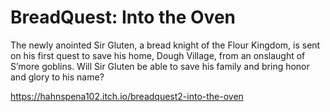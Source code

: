 # BreadQuest: Into the Oven

The newly anointed Sir Gluten, a bread knight of the Flour Kingdom, is sent on his first quest to save his home, Dough Village, from an onslaught of S’more goblins. Will Sir Gluten be able to save his family and bring honor and glory to his name?

https://hahnspena102.itch.io/breadquest2-into-the-oven
